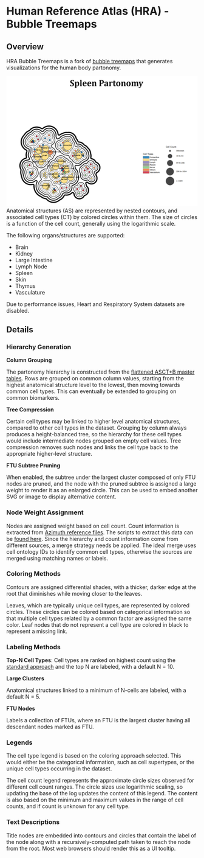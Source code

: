 # Human Reference Atlas (HRA) - Bubble Treemaps

## Overview
HRA Bubble Treemaps is a fork of [bubble treemaps](https://github.com/grtlr/bubble-treemaps) that generates visualizations for the human body partonomy.

<img src="img/spleen_v1_6.PNG" />
Anatomical structures (AS) are represented by nested contours, and associated cell types (CT) by colored circles within them. The size of circles is a function of the cell count, generally using the logarithmic scale.  

The following organs/structures are supported:
- Brain
- Kidney
- Large Intestine
- Lymph Node
- Spleen
- Skin
- Thymus
- Vasculature

Due to performance issues, Heart and Respiratory System datasets are disabled.
## Details
### Hierarchy Generation

**Column Grouping**

The partonomy hierarchy is constructed from the [flattened ASCT+B master tables](https://docs.google.com/spreadsheets/d/1tK916JyG5ZSXW_cXfsyZnzXfjyoN-8B2GXLbYD6_vF0/edit). Rows are grouped on common column values, starting from the highest anatomical structure level to the lowest, then moving towards common cell types. This can eventually be extended to grouping on common biomarkers.

**Tree Compression**

Certain cell types may be linked to higher level anatomical structures, compared to other cell types in the dataset. Grouping by column always produces a height-balanced tree, so the hierarchy for these cell types would include intermediate nodes grouped on empty cell values. Tree compression removes such nodes and links the cell type back to the appropriate higher-level structure.

**FTU Subtree Pruning**

When enabled, the subtree under the largest cluster composed of only FTU nodes are pruned, and the node with the pruned subtree is assigned a large weight to render it as an enlarged circle. This can be used to embed another SVG or image to display alternative content.

### Node Weight Assignment
Nodes are assigned weight based on cell count. Count information is extracted from [Azimuth reference files](https://azimuth.hubmapconsortium.org/references/). The scripts to extract this data can be [found here](https://github.com/DarshalShetty/asctb-azimuth-data-comparison). Since the hierarchy and count information come from different sources, a merge strategy needs be applied. The ideal merge uses cell ontology IDs to identify common cell types, otherwise the sources are merged using matching names or labels.
### Coloring Methods
Contours are assigned differential shades, with a thicker, darker edge at the root that diminishes while moving closer to the leaves.

Leaves, which are typically unique cell types, are represented by colored circles. These circles can be colored based on categorical information so that multiple cell types related by a common factor are assigned the same color. Leaf nodes that do not represent a cell type are colored in black to represent a missing link.
### Labeling Methods

**Top-N Cell Types**: Cell types are ranked on highest count using the [standard approach](https://en.wikipedia.org/wiki/Ranking#Standard_competition_ranking_.28.221224.22_ranking.29) and the top N are labeled, with a default N = 10.

**Large Clusters**

Anatomical structures linked to a minimum of N-cells are labeled, with a default N = 5.

**FTU Nodes**

Labels a collection of FTUs, where an FTU is the largest cluster having all descendant nodes marked as FTU.
### Legends
The cell type legend is based on the coloring approach selected. This would either be the categorical information, such as cell supertypes, or the unique cell types occurring in the dataset.

The cell count legend represents the approximate circle sizes observed for different cell count ranges. The circle sizes use logarithmic scaling, so updating the base of the log updates the content of this legend. The content is also based on the minimum and maximum values in the range of cell counts, and if count is unknown for any cell type.
### Text Descriptions
Title nodes are embedded into contours and circles that contain the label of the node along with a recursively-computed path taken to reach the node from the root. Most web browsers should render this as a UI tooltip.

